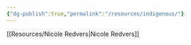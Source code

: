 ```yaml
---
{"dg-publish":true,"permalink":"/resources/indigenous/"}
---
```




[[Resources/Nicole Redvers\|Nicole Redvers]]